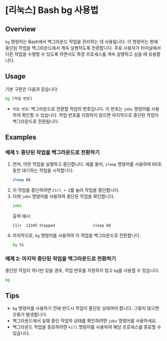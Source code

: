 # [리눅스] Bash bg 사용법

## Overview
`bg` 명령어는 Bash에서 백그라운드 작업을 관리하는 데 사용됩니다. 이 명령어는 현재 중단된 작업을 백그라운드에서 계속 실행하도록 전환합니다. 주로 사용자가 터미널에서 다른 작업을 수행할 수 있도록 하면서도 특정 프로세스를 계속 실행하고 싶을 때 유용합니다.

## Usage
기본 구문은 다음과 같습니다:

```bash
bg [작업 번호]
```

- `작업 번호`: 백그라운드로 전환할 작업의 번호입니다. 이 번호는 `jobs` 명령어를 사용하여 확인할 수 있습니다. 작업 번호를 지정하지 않으면 마지막으로 중단된 작업이 백그라운드로 전환됩니다.

## Examples

### 예제 1: 중단된 작업을 백그라운드로 전환하기
1. 먼저, 어떤 작업을 실행하고 중단합니다. 예를 들어, `sleep` 명령어를 사용하여 60초 동안 대기하는 작업을 시작합니다.
   ```bash
   sleep 60
   ```
2. 이 작업을 중단하려면 `Ctrl + Z`를 눌러 작업을 중단합니다.
3. 이제 `jobs` 명령어를 사용하여 중단된 작업을 확인합니다.
   ```bash
   jobs
   ```
   출력 예시:
   ```
   [1]+  12345 Stopped                 sleep 60
   ```
4. 마지막으로, `bg` 명령어를 사용하여 이 작업을 백그라운드로 전환합니다.
   ```bash
   bg %1
   ```

### 예제 2: 마지막 중단된 작업을 백그라운드로 전환하기
중단된 작업이 하나만 있을 경우, 작업 번호를 지정하지 않고 `bg`를 사용할 수 있습니다.
```bash
bg
```

## Tips
- `bg` 명령어를 사용하기 전에 반드시 작업이 중단된 상태여야 합니다. 그렇지 않으면 오류가 발생합니다.
- 백그라운드에서 실행 중인 작업의 상태를 확인하려면 `jobs` 명령어를 사용하세요.
- 백그라운드 작업을 종료하려면 `kill` 명령어를 사용하여 해당 프로세스를 종료할 수 있습니다.